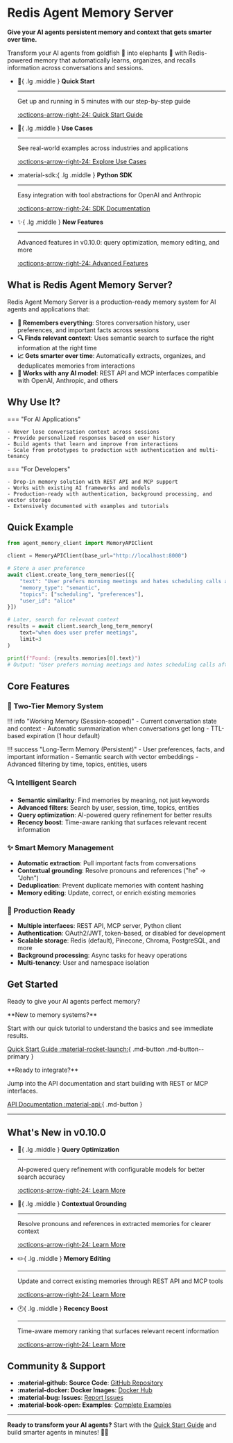 # Redis Agent Memory Server

**Give your AI agents persistent memory and context that gets smarter over time.**

Transform your AI agents from goldfish 🐠 into elephants 🐘 with Redis-powered memory that automatically learns, organizes, and recalls information across conversations and sessions.

<div class="grid cards" markdown>

-   :rocket:{ .lg .middle } **Quick Start**

    ---

    Get up and running in 5 minutes with our step-by-step guide

    [:octicons-arrow-right-24: Quick Start Guide](quick-start.md)

-   :brain:{ .lg .middle } **Use Cases**

    ---

    See real-world examples across industries and applications

    [:octicons-arrow-right-24: Explore Use Cases](use-cases.md)

-   :material-sdk:{ .lg .middle } **Python SDK**

    ---

    Easy integration with tool abstractions for OpenAI and Anthropic

    [:octicons-arrow-right-24: SDK Documentation](python-sdk.md)

-   :sparkles:{ .lg .middle } **New Features**

    ---

    Advanced features in v0.10.0: query optimization, memory editing, and more

    [:octicons-arrow-right-24: Advanced Features](query-optimization.md)

</div>

## What is Redis Agent Memory Server?

Redis Agent Memory Server is a production-ready memory system for AI agents and applications that:

- **:brain: Remembers everything**: Stores conversation history, user preferences, and important facts across sessions
- **:mag: Finds relevant context**: Uses semantic search to surface the right information at the right time
- **:chart_with_upwards_trend: Gets smarter over time**: Automatically extracts, organizes, and deduplicates memories from interactions
- **:electric_plug: Works with any AI model**: REST API and MCP interfaces compatible with OpenAI, Anthropic, and others

## Why Use It?

=== "For AI Applications"

    - Never lose conversation context across sessions
    - Provide personalized responses based on user history
    - Build agents that learn and improve from interactions
    - Scale from prototypes to production with authentication and multi-tenancy

=== "For Developers"

    - Drop-in memory solution with REST API and MCP support
    - Works with existing AI frameworks and models
    - Production-ready with authentication, background processing, and vector storage
    - Extensively documented with examples and tutorials

## Quick Example

```python
from agent_memory_client import MemoryAPIClient

client = MemoryAPIClient(base_url="http://localhost:8000")

# Store a user preference
await client.create_long_term_memories([{
    "text": "User prefers morning meetings and hates scheduling calls after 4 PM",
    "memory_type": "semantic",
    "topics": ["scheduling", "preferences"],
    "user_id": "alice"
}])

# Later, search for relevant context
results = await client.search_long_term_memory(
    text="when does user prefer meetings",
    limit=3
)

print(f"Found: {results.memories[0].text}")
# Output: "User prefers morning meetings and hates scheduling calls after 4 PM"
```

## Core Features

### :brain: Two-Tier Memory System

!!! info "Working Memory (Session-scoped)"
    - Current conversation state and context
    - Automatic summarization when conversations get long
    - TTL-based expiration (1 hour default)

!!! success "Long-Term Memory (Persistent)"
    - User preferences, facts, and important information
    - Semantic search with vector embeddings
    - Advanced filtering by time, topics, entities, users

### :mag: Intelligent Search
- **Semantic similarity**: Find memories by meaning, not just keywords
- **Advanced filters**: Search by user, session, time, topics, entities
- **Query optimization**: AI-powered query refinement for better results
- **Recency boost**: Time-aware ranking that surfaces relevant recent information

### :sparkles: Smart Memory Management
- **Automatic extraction**: Pull important facts from conversations
- **Contextual grounding**: Resolve pronouns and references ("he" → "John")
- **Deduplication**: Prevent duplicate memories with content hashing
- **Memory editing**: Update, correct, or enrich existing memories

### :rocket: Production Ready
- **Multiple interfaces**: REST API, MCP server, Python client
- **Authentication**: OAuth2/JWT, token-based, or disabled for development
- **Scalable storage**: Redis (default), Pinecone, Chroma, PostgreSQL, and more
- **Background processing**: Async tasks for heavy operations
- **Multi-tenancy**: User and namespace isolation

## Get Started

Ready to give your AI agents perfect memory?

<div class="grid" markdown>

<div markdown>
**New to memory systems?**

Start with our quick tutorial to understand the basics and see immediate results.

[Quick Start Guide :material-rocket-launch:](quick-start.md){ .md-button .md-button--primary }
</div>

<div markdown>
**Ready to integrate?**

Jump into the API documentation and start building with REST or MCP interfaces.

[API Documentation :material-api:](api.md){ .md-button }
</div>

</div>

---

## What's New in v0.10.0

<div class="grid cards" markdown>

-   :brain:{ .lg .middle } **Query Optimization**

    ---

    AI-powered query refinement with configurable models for better search accuracy

    [:octicons-arrow-right-24: Learn More](query-optimization.md)

-   :link:{ .lg .middle } **Contextual Grounding**

    ---

    Resolve pronouns and references in extracted memories for clearer context

    [:octicons-arrow-right-24: Learn More](contextual-grounding.md)

-   :pencil2:{ .lg .middle } **Memory Editing**

    ---

    Update and correct existing memories through REST API and MCP tools

    [:octicons-arrow-right-24: Learn More](memory-editing.md)

-   :clock1:{ .lg .middle } **Recency Boost**

    ---

    Time-aware memory ranking that surfaces relevant recent information

    [:octicons-arrow-right-24: Learn More](recency-boost.md)

</div>

## Community & Support

- **:material-github: Source Code**: [GitHub Repository](https://github.com/redis/agent-memory-server)
- **:material-docker: Docker Images**: [Docker Hub](https://hub.docker.com/r/andrewbrookins510/agent-memory-server)
- **:material-bug: Issues**: [Report Issues](https://github.com/redis/agent-memory-server/issues)
- **:material-book-open: Examples**: [Complete Examples](https://github.com/redis/agent-memory-server/tree/main/examples)

---

**Ready to transform your AI agents?** Start with the [Quick Start Guide](quick-start.md) and build smarter agents in minutes! :brain::sparkles:
